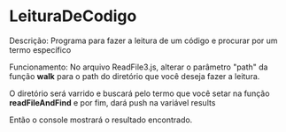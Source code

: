 # LeituraDeCodigo

Descrição:
Programa para fazer a leitura de um código e procurar por um termo específico


Funcionamento:
No arquivo ReadFile3.js, alterar o parâmetro "path" da função <b>walk</b> para o path do diretório que você deseja fazer a leitura.

O diretório será varrido e buscará pelo termo que você setar na função <b>readFileAndFind</b> e por fim, dará push na variável results

Então o console mostrará o resultado encontrado.
